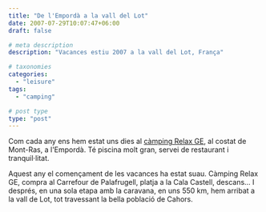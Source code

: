 ```yaml
---
title: "De l'Empordà a la vall del Lot"
date: 2007-07-29T10:07:47+06:00
draft: false

# meta description
description: "Vacances estiu 2007 a la vall del Lot, França"

# taxonomies
categories: 
  - "leisure"
tags:
  - "camping"

# post type
type: "post"
---
```


Com cada any ens hem estat uns dies al [càmping Relax GE](http://www.campingrelaxge.com/), al costat de Mont-Ras, a l'Empordà. Té piscina molt gran, servei de restaurant i tranquil·litat.

Aquest any el començament de les vacances ha estat suau. Càmping Relax GE, compra al Carrefour de Palafrugell, platja a la Cala Castell, descans… I després, en una sola etapa amb la caravana, en uns 550 km, hem arribat a la vall de Lot, tot travessant la bella població de Cahors.